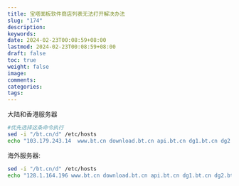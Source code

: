 ```yaml
---
title: 宝塔面板软件商店列表无法打开解决办法
slug: "174"
description: 
keywords: 
date: 2024-02-23T00:08:59+08:00
lastmod: 2024-02-23T00:08:59+08:00
draft: false
toc: true
weight: false
image: 
comments: 
categories: 
tags:
---
```



大陆和香港服务器

```bash
#优先选择这条命令执行
sed -i "/bt.cn/d" /etc/hosts
echo "103.179.243.14  www.bt.cn download.bt.cn api.bt.cn dg1.bt.cn dg2.bt.cn" >> /etc/hosts
```



海外服务器:

```bash
sed -i "/bt.cn/d" /etc/hosts
echo "128.1.164.196 www.bt.cn download.bt.cn api.bt.cn dg1.bt.cn dg2.bt.cn" >> /etc/hosts
```